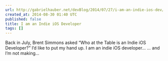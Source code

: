 ```yaml
---
url: http://gabrielhauber.net/devBlog/2014/07/27/i-am-an-indie-ios-dev/
created_at: 2014-08-30 01:40 UTC
published: false
title: I am an Indie iOS Developer
tags: []
---
```


Back in July, Brent Simmons asked “Who at the Table is an Indie iOS Developer?” I’d like to put my hand up.
I am an indie iOS developer…
… and I’m not making…
